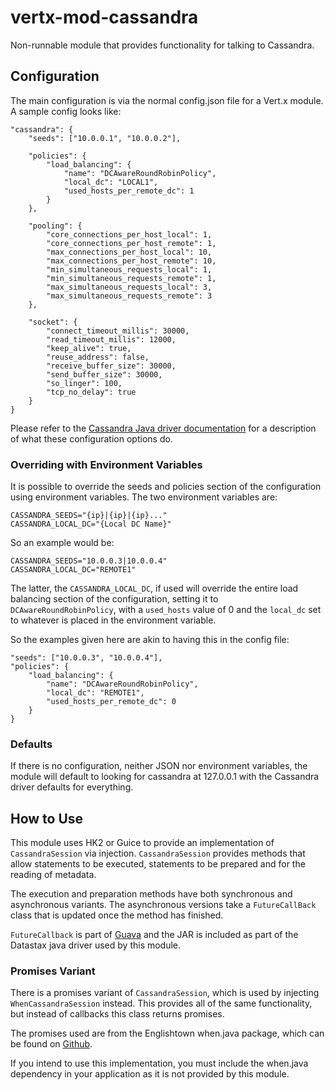 # vertx-mod-cassandra
Non-runnable module that provides functionality for talking to Cassandra.

## Configuration
The main configuration is via the normal config.json file for a Vert.x module. A sample config looks like:

    "cassandra": {
        "seeds": ["10.0.0.1", "10.0.0.2"],
        
        "policies": {
            "load_balancing": {
                "name": "DCAwareRoundRobinPolicy",
                "local_dc": "LOCAL1",
                "used_hosts_per_remote_dc": 1
            }
        },
        
        "pooling": {
            "core_connections_per_host_local": 1,
            "core_connections_per_host_remote": 1,
            "max_connections_per_host_local": 10,
            "max_connections_per_host_remote": 10,
            "min_simultaneous_requests_local": 1,
            "min_simultaneous_requests_remote": 1,
            "max_simultaneous_requests_local": 3,
            "max_simultaneous_requests_remote": 3
        },
        
        "socket": {
            "connect_timeout_millis": 30000,
            "read_timeout_millis": 12000,
            "keep_alive": true,
            "reuse_address": false,
            "receive_buffer_size": 30000,
            "send_buffer_size": 30000,
            "so_linger": 100,
            "tcp_no_delay": true
        }
    }

Please refer to the [Cassandra Java driver documentation](http://www.datastax.com/documentation/developer/java-driver/2.0/java-driver/whatsNew2.html) for a description of what these configuration options do.

### Overriding with Environment Variables
It is possible to override the seeds and policies section of the configuration using environment variables. The two environment variables are:

    CASSANDRA_SEEDS="{ip}|{ip}|{ip}..."
    CASSANDRA_LOCAL_DC="{Local DC Name}"
    
So an example would be:

    CASSANDRA_SEEDS="10.0.0.3|10.0.0.4"
    CASSANDRA_LOCAL_DC="REMOTE1"
    
The latter, the `CASSANDRA_LOCAL_DC`, if used will override the entire load balancing section of the configuration, setting it to `DCAwareRoundRobinPolicy`, with a `used_hosts` value of 0 and the `local_dc` set to whatever is placed in the environment variable. 

So the examples given here are akin to having this in the config file:

    "seeds": ["10.0.0.3", "10.0.0.4"],
    "policies": {
        "load_balancing": {
            "name": "DCAwareRoundRobinPolicy",
            "local_dc": "REMOTE1",
            "used_hosts_per_remote_dc": 0
        }
    }
    
### Defaults
If there is no configuration, neither JSON nor environment variables, the module will default to looking for cassandra at 127.0.0.1 with the Cassandra driver defaults for everything.

## How to Use
This module uses HK2 or Guice to provide an implementation of `CassandraSession` via injection. `CassandraSession` provides methods that allow statements to be executed, statements to be prepared and for the reading of metadata.

The execution and preparation methods have both synchronous and asynchronous variants. The asynchronous versions take a `FutureCallBack` class that is updated once the method has finished.

`FutureCallback` is part of [Guava](http://docs.guava-libraries.googlecode.com/git/javadoc/com/google/common/util/concurrent/FutureCallback.html) and the JAR is included as part of the Datastax java driver used by this module.

### Promises Variant
There is a promises variant of `CassandraSession`, which is used by injecting `WhenCassandraSession` instead. This provides all of the same functionality, but instead of callbacks this class returns promises.

The promises used are from the Englishtown when.java package, which can be found on [Github](https://github.com/englishtown/when.java). 

If you intend to use this implementation, you must include the when.java dependency in your application as it is not provided by this module.